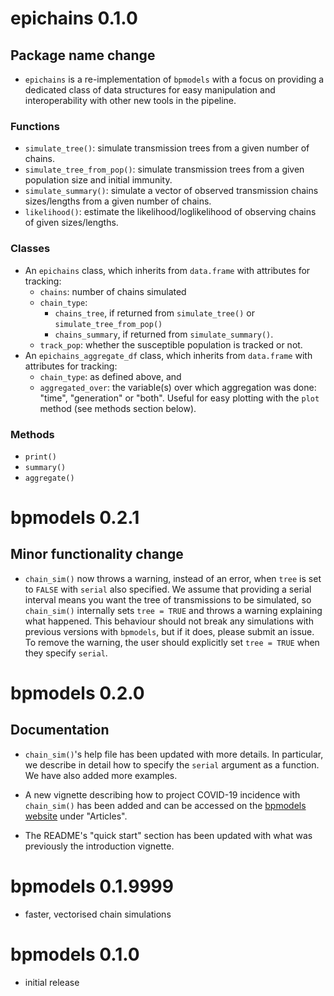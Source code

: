 # epichains 0.1.0

## Package name change

* `epichains` is a re-implementation of `bpmodels` with a focus on providing
  a dedicated class of data structures for easy manipulation and interoperability
  with other new tools in the pipeline.

### Functions

* `simulate_tree()`: simulate transmission trees from a given number of chains.
* `simulate_tree_from_pop()`: simulate transmission trees from a given 
  population size and initial immunity.
* `simulate_summary()`: simulate a vector of observed transmission chains 
  sizes/lengths from a given number of chains.
* `likelihood()`: estimate the likelihood/loglikelihood of observing
  chains of given sizes/lengths.

### Classes

* An `epichains` class, which inherits from `data.frame` with attributes for
  tracking:
  - `chains`: number of chains simulated
  - `chain_type`:
    - `chains_tree`, if returned from `simulate_tree()` or 
      `simulate_tree_from_pop()`
    - `chains_summary`, if returned from `simulate_summary()`.
  - `track_pop`: whether the susceptible population is tracked or not.
* An `epichains_aggregate_df` class, which inherits from `data.frame` with
  attributes for tracking:
  - `chain_type`: as defined above, and
  - `aggregated_over`: the variable(s) over which aggregation was done: "time",
  "generation" or "both". Useful for easy plotting with the `plot` method (see
  methods section below).

### Methods

* `print()`
* `summary()`
* `aggregate()`

# bpmodels 0.2.1

## Minor functionality change

* `chain_sim()` now throws a warning, instead of an error, when `tree` is set 
to `FALSE` with `serial` also specified. We assume that providing a serial 
interval means you want the tree of transmissions to be simulated, 
so `chain_sim()` internally sets `tree = TRUE` and throws a warning explaining 
what happened. This behaviour should not break any simulations with previous 
versions with `bpmodels`, but if it does, please submit an issue. 
To remove the warning, the user should explicitly set `tree = TRUE` when 
they specify `serial`. 

# bpmodels 0.2.0

## Documentation

* `chain_sim()`'s help file has been updated with more details. In particular,
we describe in detail how to specify the `serial` argument as a function. We 
have also added more examples.

* A new vignette describing how to project COVID-19 incidence with `chain_sim()`
has been added and can be accessed on the 
[bpmodels website](https://epiverse-trace.github.io/bpmodels/) under "Articles".

* The README's "quick start" section has been updated with what was 
previously the introduction vignette.

# bpmodels 0.1.9999

* faster, vectorised chain simulations

# bpmodels 0.1.0

* initial release

